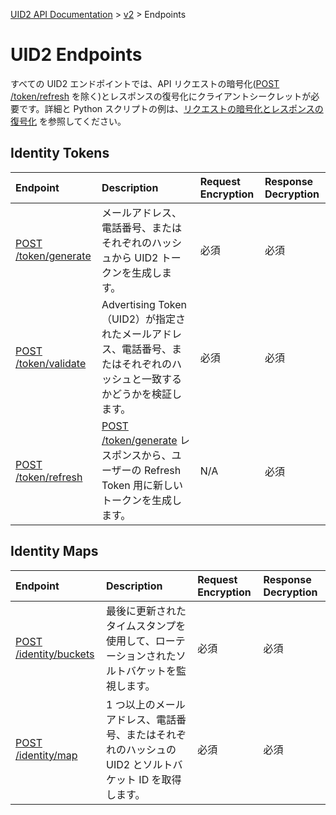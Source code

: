 [UID2 API Documentation](../../README.md) > [v2](../README.md) > Endpoints

# UID2 Endpoints

すべての UID2 エンドポイントでは、API リクエストの暗号化([POST /token/refresh](./post-token-refresh.md) を除く)とレスポンスの復号化にクライアントシークレットが必要です。詳細と Python スクリプトの例は、[リクエストの暗号化とレスポンスの復号化](../encryption-decryption.md) を参照してください。

## Identity Tokens

| Endpoint                                         | Description                                                                                                                | Request Encryption | Response Decryption |
| :----------------------------------------------- | :------------------------------------------------------------------------------------------------------------------------- | :----------------- | :------------------ |
| [POST /token/generate](./post-token-generate.md) | メールアドレス、電話番号、またはそれぞれのハッシュから UID2 トークンを生成します。                                         | 必須               | 必須                |
| [POST /token/validate](./post-token-validate.md) | Advertising Token（UID2）が指定されたメールアドレス、電話番号、またはそれぞれのハッシュと一致するかどうかを検証します。    | 必須               | 必須                |
| [POST /token/refresh](./post-token-refresh.md)   | [POST /token/generate](./post-token-generate.md) レスポンスから、ユーザーの Refresh Token 用に新しいトークンを生成します。 | N/A                | 必須                |

## Identity Maps

| Endpoint                                             | Description                                                                                            | Request Encryption | Response Decryption |
| :--------------------------------------------------- | :----------------------------------------------------------------------------------------------------- | :----------------- | :------------------ |
| [POST /identity/buckets](./post-identity-buckets.md) | 最後に更新されたタイムスタンプを使用して、ローテーションされたソルトバケットを監視します。             | 必須               | 必須                |
| [POST /identity/map](./post-identity-map.md)         | 1 つ以上のメールアドレス、電話番号、またはそれぞれのハッシュの UID2 とソルトバケット ID を取得します。 | 必須               | 必須                |
